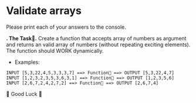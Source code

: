 # Validate arrays

Please print each of your answers to the console.

**. The Task🚀.**
Create a function that accepts array of numbers as argument and returns an valid array of numbers (without repeating exciting elements). 
The function should WORK dynamically.


* Examples:
```
INPUT [5,3,22,4,5,3,3,3,7] ==> Function🤖 ==> OUTPUT [5,3,22,4,7]
INPUT [1,2,3,2,3,5,3,6,3,1] ==> Function🤖 ==> OUTPUT [1,2,3,5,6]
INPUT [2,6,7,2,4,2,7,2] ==> Function🤖 ==> OUTPUT [2,6,7,4]
```

🚀 Good Luck 🚀
